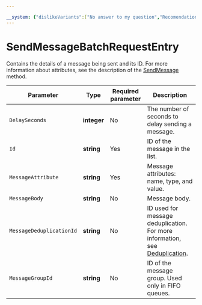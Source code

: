 ```yaml
---

__system: {"dislikeVariants":["No answer to my question","Recomendations didn't help","The content doesn't match title","Other"]}
---
```

# SendMessageBatchRequestEntry

Contains the details of a message being sent and its ID. For more information about attributes, see the description of the [SendMessage](../message/SendMessage.md#array-parameters) method.

| Parameter | Type | Required parameter | Description |
| ----- | ----- | ----- | ----- |
| `DelaySeconds` | **integer** | No | The number of seconds to delay sending a message. |
| `Id` | **string** | Yes | ID of the message in the list. |
| `MessageAttribute` | **string** | Yes | Message attributes: name, type, and value. |
| `MessageBody` | **string** | No | Message body. |
| `MessageDeduplicationId` | **string** | No | ID used for message deduplication. For more information, see [Deduplication](../../concepts/deduplication.md). |
| `MessageGroupId` | **string** | No | ID of the message group. Used only in FIFO queues. |

